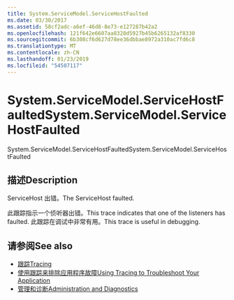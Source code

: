 ```yaml
---
title: System.ServiceModel.ServiceHostFaulted
ms.date: 03/30/2017
ms.assetid: 58cf2adc-a6ef-46d8-8e73-e127287b42a2
ms.openlocfilehash: 121f642e6607aa8328d5927b45b6265132af8330
ms.sourcegitcommit: 6b308cf6d627d78ee36dbbae8972a310ac7fd6c8
ms.translationtype: MT
ms.contentlocale: zh-CN
ms.lasthandoff: 01/23/2019
ms.locfileid: "54507117"
---
```

# <a name="systemservicemodelservicehostfaulted"></a><span data-ttu-id="2763c-102">System.ServiceModel.ServiceHostFaulted</span><span class="sxs-lookup"><span data-stu-id="2763c-102">System.ServiceModel.ServiceHostFaulted</span></span>
<span data-ttu-id="2763c-103">System.ServiceModel.ServiceHostFaulted</span><span class="sxs-lookup"><span data-stu-id="2763c-103">System.ServiceModel.ServiceHostFaulted</span></span>  
  
## <a name="description"></a><span data-ttu-id="2763c-104">描述</span><span class="sxs-lookup"><span data-stu-id="2763c-104">Description</span></span>  
 <span data-ttu-id="2763c-105">ServiceHost 出错。</span><span class="sxs-lookup"><span data-stu-id="2763c-105">The ServiceHost faulted.</span></span>  
  
 <span data-ttu-id="2763c-106">此跟踪指示一个侦听器出错。</span><span class="sxs-lookup"><span data-stu-id="2763c-106">This trace indicates that one of the listeners has faulted.</span></span> <span data-ttu-id="2763c-107">此跟踪在调试中非常有用。</span><span class="sxs-lookup"><span data-stu-id="2763c-107">This trace is useful in debugging.</span></span>  
  
## <a name="see-also"></a><span data-ttu-id="2763c-108">请参阅</span><span class="sxs-lookup"><span data-stu-id="2763c-108">See also</span></span>
- [<span data-ttu-id="2763c-109">跟踪</span><span class="sxs-lookup"><span data-stu-id="2763c-109">Tracing</span></span>](../../../../../docs/framework/wcf/diagnostics/tracing/index.md)
- [<span data-ttu-id="2763c-110">使用跟踪来排除应用程序故障</span><span class="sxs-lookup"><span data-stu-id="2763c-110">Using Tracing to Troubleshoot Your Application</span></span>](../../../../../docs/framework/wcf/diagnostics/tracing/using-tracing-to-troubleshoot-your-application.md)
- [<span data-ttu-id="2763c-111">管理和诊断</span><span class="sxs-lookup"><span data-stu-id="2763c-111">Administration and Diagnostics</span></span>](../../../../../docs/framework/wcf/diagnostics/index.md)
